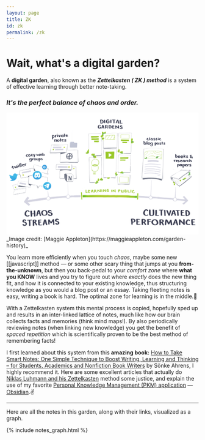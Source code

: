 ```yaml
---
layout: page
title: ZK
id: zk
permalink: /zk
---
```


# Wait, what's a digital garden?

A __digital garden__, also known as the ***Zettelkasten ( ZK ) method*** is a system of effective learning through better note-taking. 

### _It's the perfect balance of chaos and order._

<img src="/assets/digital-garden.png"/>
_Image credit: [Maggie Appleton](https://maggieappleton.com/garden-history)_

You learn more efficiently when you touch _chaos_, maybe some new [[javascript]] method ― or some other scary thing that jumps at you __from-the-unknown__, but then you back-pedal to your _comfort zone_ where __what you KNOW__ lives and you try to figure out where _exactly_ does the new thing fit, and how it is connected to your existing knowledge, thus structuring knowledge as you would a blog post or an essay. Taking fleeting notes is easy, writing a book is hard. The optimal zone for learning is in the middle.🎯

With a Zettelkasten system this mental process is copied, hopefully sped up and results in an inter-linked lattice of notes, much like how our brain collects facts and memories (think mind maps!). By also periodically reviewing notes (when linking new knowledge) you get the benefit of _spaced repetition_ which is scientifically proven to be the best method of remembering facts!

I first learned about this system from this __amazing book:__ [How to Take Smart Notes: One Simple Technique to Boost Writing, Learning and Thinking – for Students, Academics and Nonfiction Book Writers](https://www.goodreads.com/book/show/34507927-how-to-take-smart-notes) by Sönke Ahrens, I highly recommend it. Here are some excellent articles that actually do [Niklas Luhmann and his Zettelkasten](https://medium.com/@rebeccawilliams9941/the-zettelkasten-method-examples-to-help-you-get-started-8f8a44fa9ae6#:~:text=Niklas%20Luhmann%20and%20his%20Zettelkasten) method some justice, and explain the use of my favorite [Personal Knowledge Management (PKM) application](https://dev.to/bretzawilski/using-zettelkasten-and-obsidian-to-learn-more-effectively-277e) ― [Obsidian](https://obsidian.md).✌️

<hr>
<p>Here are all the notes in this garden, along with their links, visualized as a graph.</p>

{% include notes_graph.html %}